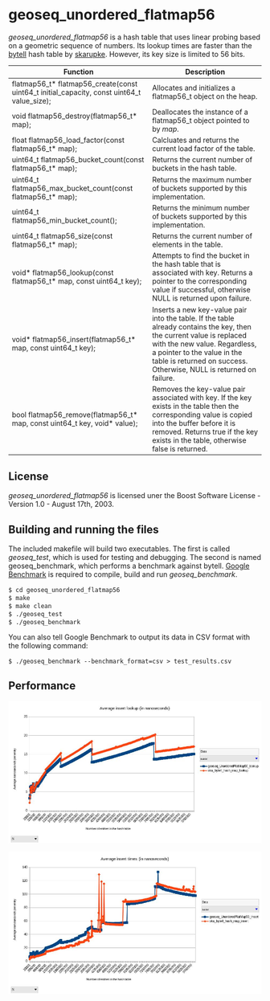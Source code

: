 # geoseq_unordered_flatmap56

*geoseq_unordered_flatmap56* is a hash table that uses linear probing based on a geometric sequence of numbers. Its lookup times are faster than the [bytell](https://github.com/skarupke/flat_hash_map) hash table by [skarupke](https://github.com/skarupke). However, its key size is limited to 56 bits.

|Function|Description|
|--------|-----------|
|flatmap56_t* flatmap56_create(const uint64_t initial_capacity, const uint64_t value_size);|Allocates and initializes a flatmap56_t object on the heap.|
|void flatmap56_destroy(flatmap56_t* map);|Deallocates the instance of a flatmap56_t object pointed to by *map*.|
|float flatmap56_load_factor(const flatmap56_t* map);|Calcluates and returns the current load factor of the table.|
|uint64_t flatmap56_bucket_count(const flatmap56_t* map);|Returns the current number of buckets in the hash table.|
|uint64_t flatmap56_max_bucket_count(const flatmap56_t* map);|Returns the maximum number of buckets supported by this implementation.|
|uint64_t flatmap56_min_bucket_count();|Returns the minimum number of buckets supported by this implementation.|
|uint64_t flatmap56_size(const flatmap56_t* map);|Returns the current number of elements in the table.|
|void* flatmap56_lookup(const flatmap56_t* map, const uint64_t key);|Attempts to find the bucket in the hash table that is associated with key. Returns a pointer to the corresponding value if successful, otherwise NULL is returned upon failure.|
|void* flatmap56_insert(flatmap56_t* map, const uint64_t key);|Inserts a new key-value pair into the table. If the table already contains the key, then the current value is replaced with the new value. Regardless, a pointer to the value in the table is returned on success. Otherwise, NULL is returned on failure.|
|bool flatmap56_remove(flatmap56_t* map, const uint64_t key, void* value);|Removes the key-value pair associated with key. If the key exists in the table then the corresponding value is copied into the buffer before it is removed. Returns true if the key exists in the table, otherwise false is returned.|

## License

*geoseq_unordered_flatmap56* is licensed uner the Boost Software License - Version 1.0 - August 17th, 2003.

## Building and running the files

The included makefile will build two executables. The first is called *geoseq_test*, which is used for testing and debugging. The second is named geoseq_benchmark, which performs a benchmark against bytell. [Google Benchmark](https://github.com/google/benchmark) is required to compile, build and run *geoseq_benchmark*.

    $ cd geoseq_unordered_flatmap56
    $ make
    $ make clean
    $ ./geoseq_test
    $ ./geoseq_benchmark

You can also tell Google Benchmark to output its data in CSV format with the following command:

    $ ./geoseq_benchmark --benchmark_format=csv > test_results.csv

## Performance

![Average lookup times](./images/lookup_chart.jpg)

![Average insertion/construction times](./images/insert_chart.jpg)